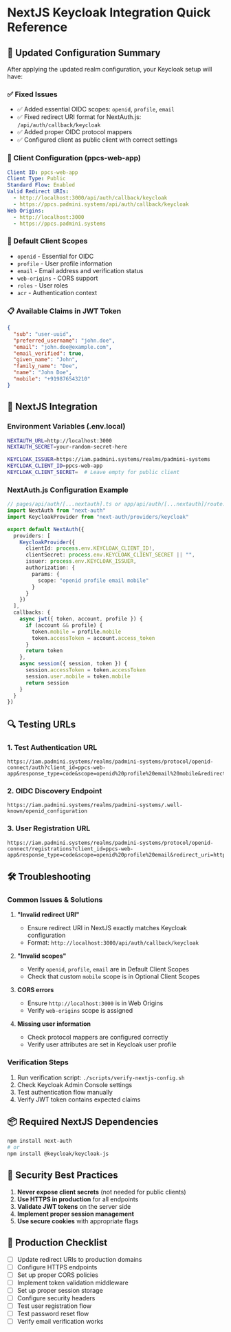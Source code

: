 # NextJS Keycloak Integration Quick Reference

## 🔧 Updated Configuration Summary

After applying the updated realm configuration, your Keycloak setup will have:

### ✅ Fixed Issues
- ✅ Added essential OIDC scopes: `openid`, `profile`, `email`
- ✅ Fixed redirect URI format for NextAuth.js: `/api/auth/callback/keycloak`
- ✅ Added proper OIDC protocol mappers
- ✅ Configured client as public client with correct settings

### 🎯 Client Configuration (ppcs-web-app)
```yaml
Client ID: ppcs-web-app
Client Type: Public
Standard Flow: Enabled
Valid Redirect URIs: 
  - http://localhost:3000/api/auth/callback/keycloak
  - https://ppcs.padmini.systems/api/auth/callback/keycloak
Web Origins:
  - http://localhost:3000
  - https://ppcs.padmini.systems
```

### 🔑 Default Client Scopes
- `openid` - Essential for OIDC
- `profile` - User profile information
- `email` - Email address and verification status
- `web-origins` - CORS support
- `roles` - User roles
- `acr` - Authentication context

### 📋 Available Claims in JWT Token
```json
{
  "sub": "user-uuid",
  "preferred_username": "john.doe",
  "email": "john.doe@example.com", 
  "email_verified": true,
  "given_name": "John",
  "family_name": "Doe",
  "name": "John Doe",
  "mobile": "+919876543210"
}
```

## 🚀 NextJS Integration

### Environment Variables (.env.local)
```bash
NEXTAUTH_URL=http://localhost:3000
NEXTAUTH_SECRET=your-random-secret-here

KEYCLOAK_ISSUER=https://iam.padmini.systems/realms/padmini-systems
KEYCLOAK_CLIENT_ID=ppcs-web-app
KEYCLOAK_CLIENT_SECRET=  # Leave empty for public client
```

### NextAuth.js Configuration Example
```typescript
// pages/api/auth/[...nextauth].ts or app/api/auth/[...nextauth]/route.ts
import NextAuth from "next-auth"
import KeycloakProvider from "next-auth/providers/keycloak"

export default NextAuth({
  providers: [
    KeycloakProvider({
      clientId: process.env.KEYCLOAK_CLIENT_ID!,
      clientSecret: process.env.KEYCLOAK_CLIENT_SECRET || "",
      issuer: process.env.KEYCLOAK_ISSUER,
      authorization: {
        params: {
          scope: "openid profile email mobile"
        }
      }
    })
  ],
  callbacks: {
    async jwt({ token, account, profile }) {
      if (account && profile) {
        token.mobile = profile.mobile
        token.accessToken = account.access_token
      }
      return token
    },
    async session({ session, token }) {
      session.accessToken = token.accessToken
      session.user.mobile = token.mobile
      return session
    }
  }
})
```

## 🔍 Testing URLs

### 1. Test Authentication URL
```
https://iam.padmini.systems/realms/padmini-systems/protocol/openid-connect/auth?client_id=ppcs-web-app&response_type=code&scope=openid%20profile%20email%20mobile&redirect_uri=http://localhost:3000/api/auth/callback/keycloak
```

### 2. OIDC Discovery Endpoint
```
https://iam.padmini.systems/realms/padmini-systems/.well-known/openid_configuration
```

### 3. User Registration URL
```
https://iam.padmini.systems/realms/padmini-systems/protocol/openid-connect/registrations?client_id=ppcs-web-app&response_type=code&scope=openid%20profile%20email&redirect_uri=http://localhost:3000/api/auth/callback/keycloak
```

## 🛠️ Troubleshooting

### Common Issues & Solutions

1. **"Invalid redirect URI"**
   - Ensure redirect URI in NextJS exactly matches Keycloak configuration
   - Format: `http://localhost:3000/api/auth/callback/keycloak`

2. **"Invalid scopes"**
   - Verify `openid`, `profile`, `email` are in Default Client Scopes
   - Check that custom `mobile` scope is in Optional Client Scopes

3. **CORS errors**
   - Ensure `http://localhost:3000` is in Web Origins
   - Verify `web-origins` scope is assigned

4. **Missing user information**
   - Check protocol mappers are configured correctly
   - Verify user attributes are set in Keycloak user profile

### Verification Steps
1. Run verification script: `./scripts/verify-nextjs-config.sh`
2. Check Keycloak Admin Console settings
3. Test authentication flow manually
4. Verify JWT token contains expected claims

## 📦 Required NextJS Dependencies

```bash
npm install next-auth
# or
npm install @keycloak/keycloak-js
```

## 🔐 Security Best Practices

1. **Never expose client secrets** (not needed for public clients)
2. **Use HTTPS in production** for all endpoints
3. **Validate JWT tokens** on the server side
4. **Implement proper session management**
5. **Use secure cookies** with appropriate flags

## 🎯 Production Checklist

- [ ] Update redirect URIs to production domains
- [ ] Configure HTTPS endpoints
- [ ] Set up proper CORS policies
- [ ] Implement token validation middleware
- [ ] Set up proper session storage
- [ ] Configure security headers
- [ ] Test user registration flow
- [ ] Test password reset flow
- [ ] Verify email verification works
